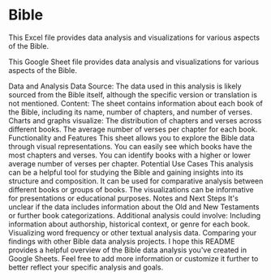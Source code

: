 # Bible

This Excel file provides data analysis and visualizations for various aspects of the Bible.

This Google Sheet file provides data analysis and visualizations for various aspects of the Bible.

Data and Analysis
Data Source: The data used in this analysis is likely sourced from the Bible itself, although the specific version or translation is not mentioned.
Content:
The sheet contains information about each book of the Bible, including its name, number of chapters, and number of verses.
Charts and graphs visualize:
The distribution of chapters and verses across different books.
The average number of verses per chapter for each book.
Functionality and Features
This sheet allows you to explore the Bible data through visual representations.
You can easily see which books have the most chapters and verses.
You can identify books with a higher or lower average number of verses per chapter.
Potential Use Cases
This analysis can be a helpful tool for studying the Bible and gaining insights into its structure and composition.
It can be used for comparative analysis between different books or groups of books.
The visualizations can be informative for presentations or educational purposes.
Notes and Next Steps
It's unclear if the data includes information about the Old and New Testaments or further book categorizations.
Additional analysis could involve:
Including information about authorship, historical context, or genre for each book.
Visualizing word frequency or other textual analysis data.
Comparing your findings with other Bible data analysis projects.
I hope this README provides a helpful overview of the Bible data analysis you've created in Google Sheets. Feel free to add more information or customize it further to better reflect your specific analysis and goals.
